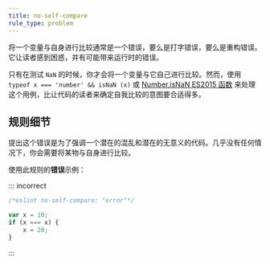 ```yaml
---
title: no-self-compare
rule_type: problem
---
```


将一个变量与自身进行比较通常是一个错误，要么是打字错误，要么是重构错误。它让读者感到困惑，并有可能带来运行时的错误。

只有在测试 `NaN` 的时候，你才会将一个变量与它自己进行比较。然而，使用 `typeof x === 'number' && isNaN (x)` 或 [Number.isNaN ES2015 函数](https://developer.mozilla.org/en-US/docs/Web/JavaScript/Reference/Global_Objects/Number/isNaN) 来处理这个用例，比让代码的读者来确定自我比较的意图要合适得多。

## 规则细节

提出这个错误是为了强调一个潜在的混乱和潜在的无意义的代码。几乎没有任何情况下，你会需要将某物与自身进行比较。

使用此规则的**错误**示例：

::: incorrect

```js
/*eslint no-self-compare: "error"*/

var x = 10;
if (x === x) {
    x = 20;
}
```

:::
